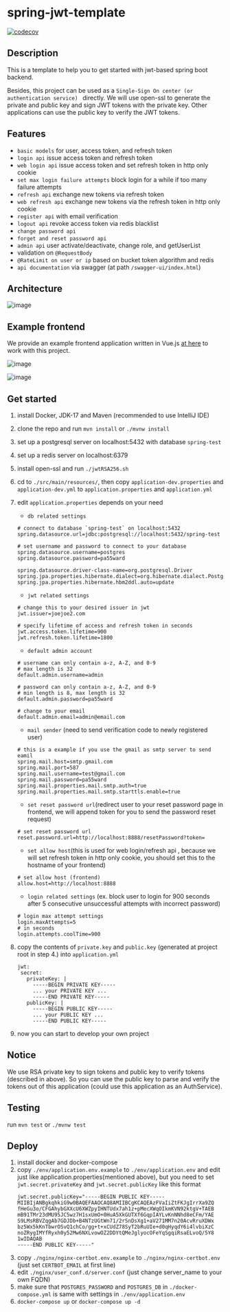 # spring-jwt-template

[![codecov](https://codecov.io/gh/joejoe2/spring-jwt-template/branch/main/graph/badge.svg?token=24IMFJ0D50)](https://codecov.io/gh/joejoe2/spring-jwt-template)
 
## Description

This is a template to help you to get started with jwt-based spring boot backend.

Besides, this project can be used as a ```Single-Sign On center (or authentication service) ```
directly. 
We will use open-ssl to generate the private and public key and sign JWT tokens 
with the private key. 
Other applications can use the public key to verify the JWT tokens.

## Features
- `basic models` for user, access token, and refresh token
- `login api` issue access token and refresh token
- `web login api` issue access token and set refresh token in http only cookie
- `set max login failure attempts` block login for a  while if too many failure attempts
- `refresh api` exchange new tokens via refresh token
- `web refresh api` exchange new tokens via the refresh token in http only cookie
- `register api` with email verification
- `logout api` revoke access token via redis blacklist
- `change password api`
- `forget and reset password api`
- `admin api` user activate/deactivate, change role, and getUserList
- validation on `@RequestBody`
- `@RateLimit on user or ip` based on bucket token algorithm and redis
- `api documentation` via swagger (at path `/swagger-ui/index.html`)


## Architecture

![image](architecture.png)

## Example frontend

We provide an example frontend application written in Vue.js [at here](https://github.com/joejoe2/frontend) to 
work with this project.

![image](demo_login.png)

![image](demo_admin.png)

## Get started

1. install Docker, JDK-17 and Maven (recommended to use IntelliJ IDE)


2. clone the repo and run `mvn install` or `./mvnw install`


3. set up a postgresql server on localhost:5432 with database `spring-test`


4. set up a redis server on localhost:6379


5. install open-ssl and run `./jwtRSA256.sh` 


6. cd to `./src/main/resources/`, then copy `application-dev.properties` and `application-dev.yml` to `application.properties` and `application.yml`


7. edit `application.properties` depends on your need
    - `db related settings`
     ```
    # connect to database `spring-test` on localhost:5432
    spring.datasource.url=jdbc:postgresql://localhost:5432/spring-test
    
    # set username and password to connect to your database
    spring.datasource.username=postgres
    spring.datasource.password=pa55ward
    
    spring.datasource.driver-class-name=org.postgresql.Driver
    spring.jpa.properties.hibernate.dialect=org.hibernate.dialect.PostgreSQLDialect
    spring.jpa.properties.hibernate.hbm2ddl.auto=update
    ```
    - `jwt related settings`
    ```
    # change this to your desired issuer in jwt
    jwt.issuer=joejoe2.com
    
    # specify lifetime of access and refresh token in seconds
    jwt.access.token.lifetime=900
    jwt.refresh.token.lifetime=1800
    ```
    - `default admin account`
    ```
    # username can only contain a-z, A-Z, and 0-9 
    # max length is 32
    default.admin.username=admin
   
    # password can only contain a-z, A-Z, and 0-9
    # min length is 8, max length is 32
    default.admin.password=pa55ward
    
    # change to your email
    default.admin.email=admin@email.com
    ```
    - `mail sender` (need to send verification code to newly registered user)
    ```
    # this is a example if you use the gmail as smtp server to send eamil
    spring.mail.host=smtp.gmail.com
    spring.mail.port=587
    spring.mail.username=test@gmail.com
    spring.mail.password=pa55ward
    spring.mail.properties.mail.smtp.auth=true
    spring.mail.properties.mail.smtp.starttls.enable=true
    ```
   - `set reset password url`(redirect user to your reset password page in frontend, we will append token for you to send the password reset request)
   ```
   # set reset password url
   reset.password.url=http://localhost:8888/resetPassword?token=
   ```
   - `set allow host`(this is used for web login/refresh api
   , because we will set refresh token in http only cookie, 
   you should set this to the hostname of your frontend)
   ```
   # set allow host (frontend)
   allow.host=http://localhost:8888
   ```
   - `login related settings` (ex. block user to login for 
   900 seconds after 5 consecutive unsuccessful attempts 
   with incorrect password)
   ```
   # login max attempt settings
   login.maxAttempts=5
   # in seconds
   login.attempts.coolTime=900
   ```

8. copy the contents of `private.key` and `public.key` (generated at project root in step 4.) into `application.yml`
    ```
   jwt:
     secret:
       privateKey: |
         -----BEGIN PRIVATE KEY-----
         ... your PRIVATE KEY ...
         -----END PRIVATE KEY-----
       publicKey: |
         -----BEGIN PUBLIC KEY-----
         ... your PUBLIC KEY ...
         -----END PUBLIC KEY-----
    ```
9. now you can start to develop your own project

## Notice

We use RSA private key to sign tokens and public key 
to verify tokens (described in above). So you can use the public key to 
parse and verify the tokens out of this application (could use 
this application as an AuthService).

## Testing

run `mvn test` or `./mvnw test`

## Deploy

1. install docker and docker-compose
2. copy `./env/application.env.example` to `./env/application.env` and edit just like application.properties(mentioned above), 
   but you need to set `jwt.secret.privateKey` and `jwt.secret.publicKey` like this format
   ```
   jwt.secret.publicKey="-----BEGIN PUBLIC KEY-----
   MIIBIjANBgkqhkiG9w0BAQEFAAOCAQ8AMIIBCgKCAQEAzFVaIiZtFKJgIrrXa9ZQ
   fHeGu3o/CFGAhybGXXcU6XWZpyIHNTUdx7ah1z+pMecXWqOIkmKVN92ktgV+TAEB
   mB91TMr23dMU95JC5wz7H1sxUmO+0HuA5XkGUTXf6GqpIAYLvKnNNhd8eCFm/YAE
   S9LMsRBVZqgAb7GDJDb+B4NTzUGtWn71/2rSnDsXg1+aV271MM7n20AcvRruXDWx
   bz5Wx5kKnTbwrOSvQ1chCo/gg+t+xCUdZ78SyT2bRuUIe+d0qHyqdY6i4lvbiXzC
   noZRygIMYfRyxh0y52Mw6NXLvowOZ2DDYtQMeJglyocOFeYqSgqiRsaELvoQ/5Y8
   1wIDAQAB
   -----END PUBLIC KEY-----"
   ```
3. copy `./nginx/nginx-certbot.env.example` to `./nginx/nginx-certbot.env` (just set `CERTBOT_EMAIL` at first line)
4. edit `./nginx/user_conf.d/server.conf` (just change server_name to your own FQDN)
5. make sure that `POSTGRES_PASSWORD` and `POSTGRES_DB` in `./docker-compose.yml` is same with settings in `./env/application.env`
6. `docker-compose up` or `docker-compose up -d`
